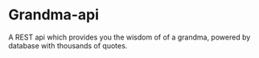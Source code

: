 # Grandma-api
A REST api which provides you the wisdom of of a grandma, powered by database with thousands of quotes.
